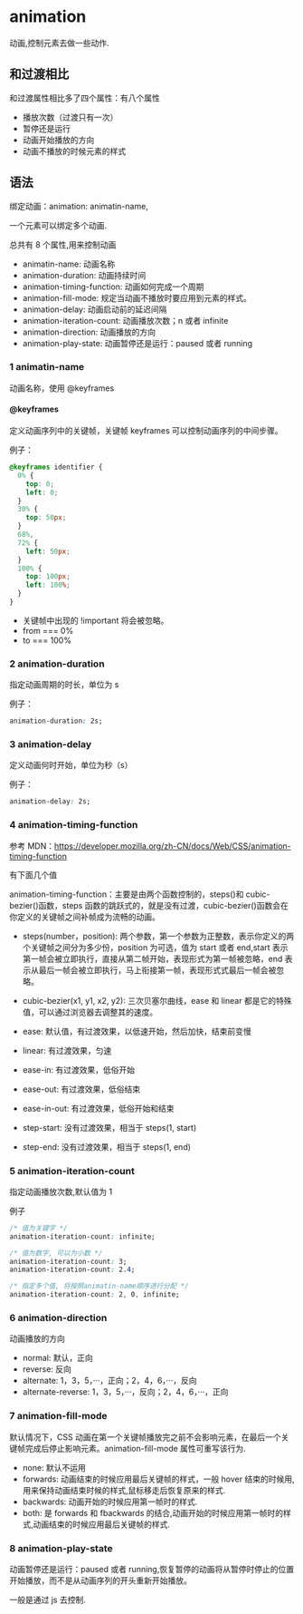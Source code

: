# animation

动画,控制元素去做一些动作.

## 和过渡相比

和过渡属性相比多了四个属性：有八个属性

- 播放次数（过渡只有一次）
- 暂停还是运行
- 动画开始播放的方向
- 动画不播放的时候元素的样式

## 语法

绑定动画：animation: animatin-name,

一个元素可以绑定多个动画.

总共有 8 个属性,用来控制动画

- animatin-name: 动画名称
- animation-duration: 动画持续时间
- animation-timing-function: 动画如何完成一个周期
- animation-fill-mode: 规定当动画不播放时要应用到元素的样式。
- animation-delay: 动画启动前的延迟间隔
- animation-iteration-count: 动画播放次数；n 或者 infinite
- animation-direction: 动画播放的方向
- animation-play-state: 动画暂停还是运行：paused 或者 running

### 1 animatin-name

动画名称，使用 @keyframes

#### @keyframes

定义动画序列中的关键帧，关键帧 keyframes 可以控制动画序列的中间步骤。

例子：

```css
@keyframes identifier {
  0% {
    top: 0;
    left: 0;
  }
  30% {
    top: 50px;
  }
  68%,
  72% {
    left: 50px;
  }
  100% {
    top: 100px;
    left: 100%;
  }
}
```

- 关键帧中出现的 !important 将会被忽略。
- from === 0%
- to === 100%

### 2 animation-duration

指定动画周期的时长，单位为 s

例子：

```css
animation-duration: 2s;
```

### 3 animation-delay

定义动画何时开始，单位为秒（s）

例子：

```css
animation-delay: 2s;
```

### 4 animation-timing-function

参考 MDN：https://developer.mozilla.org/zh-CN/docs/Web/CSS/animation-timing-function

有下面几个值

animation-timing-function：主要是由两个函数控制的，steps()和 cubic-bezier()函数，steps 函数的跳跃式的，就是没有过渡，cubic-bezier()函数会在你定义的关键帧之间补帧成为流畅的动画。

- steps(number，position): 两个参数，第一个参数为正整数，表示你定义的两个关键帧之间分为多少份，position 为可选，值为 start 或者 end,start 表示第一帧会被立即执行，直接从第二帧开始，表现形式为第一帧被忽略，end 表示从最后一帧会被立即执行，马上衔接第一帧，表现形式式最后一帧会被忽略。

- cubic-bezier(x1, y1, x2, y2): 三次贝塞尔曲线，ease 和 linear 都是它的特殊值，可以通过浏览器去调整其的速度。

- ease: 默认值，有过渡效果，以低速开始，然后加快，结束前变慢
- linear: 有过渡效果，匀速
- ease-in: 有过渡效果，低俗开始
- ease-out: 有过渡效果，低俗结束
- ease-in-out: 有过渡效果，低俗开始和结束

- step-start: 没有过渡效果，相当于 steps(1, start)
- step-end: 没有过渡效果，相当于 steps(1, end)

### 5 animation-iteration-count

指定动画播放次数,默认值为 1

例子

```css
/* 值为关键字 */
animation-iteration-count: infinite;

/* 值为数字, 可以为小数 */
animation-iteration-count: 3;
animation-iteration-count: 2.4;

/* 指定多个值, 将按照animatin-name顺序进行分配 */
animation-iteration-count: 2, 0, infinite;
```

### 6 animation-direction

动画播放的方向

- normal: 默认，正向
- reverse: 反向
- alternate: 1，3，5，···，正向；2，4，6，···，反向
- alternate-reverse: 1，3，5，···，反向；2，4，6，···，正向

### 7 animation-fill-mode

默认情况下，CSS 动画在第一个关键帧播放完之前不会影响元素，在最后一个关键帧完成后停止影响元素。animation-fill-mode 属性可重写该行为.

- none: 默认不运用
- forwards: 动画结束的时候应用最后关键帧的样式，一般 hover 结束的时候用,用来保持动画结束时候的样式,鼠标移走后恢复原来的样式.
- backwards: 动画开始的时候应用第一帧时的样式.
- both: 是 forwards 和 fbackwards 的结合,动画开始的时候应用第一帧时的样式,动画结束的时候应用最后关键帧的样式.

### 8 animation-play-state

动画暂停还是运行：paused 或者 running,恢复暂停的动画将从暂停时停止的位置开始播放，而不是从动画序列的开头重新开始播放。

一般是通过 js 去控制.
